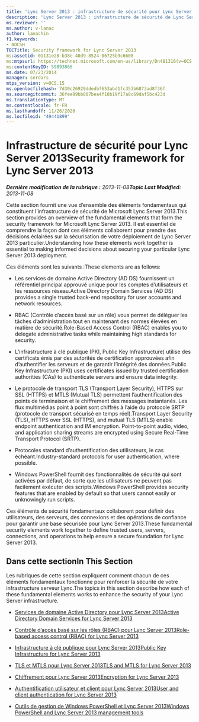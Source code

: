 ```yaml
---
title: 'Lync Server 2013 : infrastructure de sécurité pour Lync Server'
description: 'Lync Server 2013 : infrastructure de sécurité de Lync Server.'
ms.reviewer: ''
ms.author: v-lanac
author: lanachin
f1.keywords:
- NOCSH
TOCTitle: Security framework for Lync Server 2013
ms:assetid: 01131e28-b38e-40d9-8524-06725b9c6608
ms:mtpsurl: https://technet.microsoft.com/en-us/library/Dn481316(v=OCS.15)
ms:contentKeyID: 59893866
ms.date: 07/23/2014
manager: serdars
mtps_version: v=OCS.15
ms.openlocfilehash: 7d30c26929ddedbf653abd1fc353b6873ad8f36f
ms.sourcegitcommit: 36fee89bb887bea4f18b19f17a8c69daf5bc423d
ms.translationtype: MT
ms.contentlocale: fr-FR
ms.lasthandoff: 11/26/2020
ms.locfileid: "49441899"
---
```

# <a name="security-framework-for-lync-server-2013"></a><span data-ttu-id="a7015-103">Infrastructure de sécurité pour Lync Server 2013</span><span class="sxs-lookup"><span data-stu-id="a7015-103">Security framework for Lync Server 2013</span></span>

<div data-xmlns="http://www.w3.org/1999/xhtml">

<div class="topic" data-xmlns="http://www.w3.org/1999/xhtml" data-msxsl="urn:schemas-microsoft-com:xslt" data-cs="https://msdn.microsoft.com/">

<div data-asp="https://msdn2.microsoft.com/asp">



</div>

<div id="mainSection">

<div id="mainBody"><span data-ttu-id="a7015-104">

<span> </span></span><span class="sxs-lookup"><span data-stu-id="a7015-104">

<span> </span></span></span>

<span data-ttu-id="a7015-105">_**Dernière modification de la rubrique :** 2013-11-08_</span><span class="sxs-lookup"><span data-stu-id="a7015-105">_**Topic Last Modified:** 2013-11-08_</span></span>

<span data-ttu-id="a7015-106">Cette section fournit une vue d’ensemble des éléments fondamentaux qui constituent l’infrastructure de sécurité de Microsoft Lync Server 2013.</span><span class="sxs-lookup"><span data-stu-id="a7015-106">This section provides an overview of the fundamental elements that form the security framework for Microsoft Lync Server 2013.</span></span> <span data-ttu-id="a7015-107">Il est essentiel de comprendre la façon dont ces éléments collaborent pour prendre des décisions éclairées sur la sécurisation de votre déploiement de Lync Server 2013 particulier.</span><span class="sxs-lookup"><span data-stu-id="a7015-107">Understanding how these elements work together is essential to making informed decisions about securing your particular Lync Server 2013 deployment.</span></span>

<span data-ttu-id="a7015-108">Ces éléments sont les suivants :</span><span class="sxs-lookup"><span data-stu-id="a7015-108">These elements are as follows:</span></span>

  - <span data-ttu-id="a7015-109">Les services de domaine Active Directory (AD DS) fournissent un référentiel principal approuvé unique pour les comptes d’utilisateurs et les ressources réseau.</span><span class="sxs-lookup"><span data-stu-id="a7015-109">Active Directory Domain Services (AD DS) provides a single trusted back-end repository for user accounts and network resources.</span></span>

  - <span data-ttu-id="a7015-110">RBAC (Contrôle d’accès basé sur un rôle) vous permet de déléguer les tâches d’administration tout en maintenant des normes élevées en matière de sécurité.</span><span class="sxs-lookup"><span data-stu-id="a7015-110">Role-Based Access Control (RBAC) enables you to delegate administrative tasks while maintaining high standards for security.</span></span>

  - <span data-ttu-id="a7015-111">L’infrastructure à clé publique (PKI, Public Key Infrastructure) utilise des certificats émis par des autorités de certification approuvées afin d’authentifier les serveurs et de garantir l’intégrité des données.</span><span class="sxs-lookup"><span data-stu-id="a7015-111">Public Key Infrastructure (PKI) uses certificates issued by trusted certification authorities (CAs) to authenticate servers and ensure data integrity.</span></span>

  - <span data-ttu-id="a7015-p102">Le protocole de transport TLS (Transport Layer Security), HTTPS sur SSL (HTTPS) et MTLS (Mutual TLS) permettent l’authentification des points de terminaison et le chiffrement des messages instantanés. Les flux multimédias point à point sont chiffrés à l’aide du protocole SRTP (protocole de transport sécurisé en temps réel).</span><span class="sxs-lookup"><span data-stu-id="a7015-p102">Transport Layer Security (TLS), HTTPS over SSL (HTTPS), and mutual TLS (MTLS) enable endpoint authentication and IM encryption. Point-to-point audio, video, and application sharing streams are encrypted using Secure Real-Time Transport Protocol (SRTP).</span></span>

  - <span data-ttu-id="a7015-114">Protocoles standard d’authentification des utilisateurs, le cas échéant.</span><span class="sxs-lookup"><span data-stu-id="a7015-114">Industry-standard protocols for user authentication, where possible.</span></span>

  - <span data-ttu-id="a7015-115">Windows PowerShell fournit des fonctionnalités de sécurité qui sont activées par défaut, de sorte que les utilisateurs ne peuvent pas facilement exécuter des scripts.</span><span class="sxs-lookup"><span data-stu-id="a7015-115">Windows PowerShell provides security features that are enabled by default so that users cannot easily or unknowingly run scripts.</span></span>

<span data-ttu-id="a7015-116">Ces éléments de sécurité fondamentaux collaborent pour définir des utilisateurs, des serveurs, des connexions et des opérations de confiance pour garantir une base sécurisée pour Lync Server 2013.</span><span class="sxs-lookup"><span data-stu-id="a7015-116">These fundamental security elements work together to define trusted users, servers, connections, and operations to help ensure a secure foundation for Lync Server 2013.</span></span>

<div>

## <a name="in-this-section"></a><span data-ttu-id="a7015-117">Dans cette section</span><span class="sxs-lookup"><span data-stu-id="a7015-117">In This Section</span></span>

<span data-ttu-id="a7015-118">Les rubriques de cette section expliquent comment chacun de ces éléments fondamentaux fonctionne pour renforcer la sécurité de votre infrastructure serveur Lync.</span><span class="sxs-lookup"><span data-stu-id="a7015-118">The topics in this section describe how each of these fundamental elements works to enhance the security of your Lync Server infrastructure.</span></span>

  - [<span data-ttu-id="a7015-119">Services de domaine Active Directory pour Lync Server 2013</span><span class="sxs-lookup"><span data-stu-id="a7015-119">Active Directory Domain Services for Lync Server 2013</span></span>](lync-server-2013-active-directory-domain-services-for-lync-server.md)

  - [<span data-ttu-id="a7015-120">Contrôle d’accès basé sur les rôles (RBAC) pour Lync Server 2013</span><span class="sxs-lookup"><span data-stu-id="a7015-120">Role-based access control (RBAC) for Lync Server 2013</span></span>](lync-server-2013-role-based-access-control-rbac.md)

  - [<span data-ttu-id="a7015-121">Infrastructure à clé publique pour Lync Server 2013</span><span class="sxs-lookup"><span data-stu-id="a7015-121">Public Key Infrastructure for Lync Server 2013</span></span>](lync-server-2013-public-key-infrastructure.md)

  - [<span data-ttu-id="a7015-122">TLS et MTLS pour Lync Server 2013</span><span class="sxs-lookup"><span data-stu-id="a7015-122">TLS and MTLS for Lync Server 2013</span></span>](lync-server-2013-tls-and-mtls.md)

  - [<span data-ttu-id="a7015-123">Chiffrement pour Lync Server 2013</span><span class="sxs-lookup"><span data-stu-id="a7015-123">Encryption for Lync Server 2013</span></span>](lync-server-2013-encryption.md)

  - [<span data-ttu-id="a7015-124">Authentification utilisateur et client pour Lync Server 2013</span><span class="sxs-lookup"><span data-stu-id="a7015-124">User and client authentication for Lync Server 2013</span></span>](lync-server-2013-user-and-client-authentication.md)

  - [<span data-ttu-id="a7015-125">Outils de gestion de Windows PowerShell et Lync Server 2013</span><span class="sxs-lookup"><span data-stu-id="a7015-125">Windows PowerShell and Lync Server 2013 management tools</span></span>](lync-server-2013-windows-powershell-and-lync-server-management-tools.md)

<span data-ttu-id="a7015-126"></div>

</div>

<span> </span>

</div>

</div>

</span><span class="sxs-lookup"><span data-stu-id="a7015-126"></div>

</div>

<span> </span>

</div>

</div>

</span></span></div>

